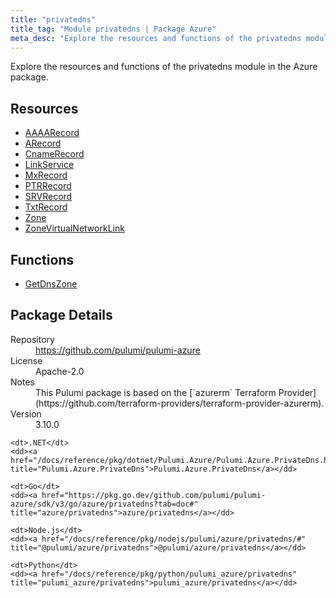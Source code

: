 ```yaml
---
title: "privatedns"
title_tag: "Module privatedns | Package Azure"
meta_desc: "Explore the resources and functions of the privatedns module in the Azure package."
---
```


<!-- WARNING: this file was generated by Pulumi Docs Generator. -->
<!-- Do not edit by hand unless you're certain you know what you are doing! -->

Explore the resources and functions of the privatedns module in the Azure package.

<h2 id="resources">Resources</h2>
<ul class="api">
    <li><a href="aaaarecord" title="AAAARecord"><span class="symbol resource"></span>AAAARecord</a></li>
    <li><a href="arecord" title="ARecord"><span class="symbol resource"></span>ARecord</a></li>
    <li><a href="cnamerecord" title="CnameRecord"><span class="symbol resource"></span>CnameRecord</a></li>
    <li><a href="linkservice" title="LinkService"><span class="symbol resource"></span>LinkService</a></li>
    <li><a href="mxrecord" title="MxRecord"><span class="symbol resource"></span>MxRecord</a></li>
    <li><a href="ptrrecord" title="PTRRecord"><span class="symbol resource"></span>PTRRecord</a></li>
    <li><a href="srvrecord" title="SRVRecord"><span class="symbol resource"></span>SRVRecord</a></li>
    <li><a href="txtrecord" title="TxtRecord"><span class="symbol resource"></span>TxtRecord</a></li>
    <li><a href="zone" title="Zone"><span class="symbol resource"></span>Zone</a></li>
    <li><a href="zonevirtualnetworklink" title="ZoneVirtualNetworkLink"><span class="symbol resource"></span>ZoneVirtualNetworkLink</a></li>
</ul>

<h2 id="functions">Functions</h2>
<ul class="api">
    <li><a href="getdnszone" title="GetDnsZone"><span class="symbol function"></span>GetDnsZone</a></li>
</ul>

<h2 id="package-details">Package Details</h2>
<dl class="package-details">
	<dt>Repository</dt>
	<dd><a href="https://github.com/pulumi/pulumi-azure">https://github.com/pulumi/pulumi-azure</a></dd>
	<dt>License</dt>
	<dd>Apache-2.0</dd>
	<dt>Notes</dt>
	<dd>This Pulumi package is based on the [`azurerm` Terraform Provider](https://github.com/terraform-providers/terraform-provider-azurerm).</dd>
	<dt>Version</dt>
	<dd>3.10.0</dd>
</dl>



<dl class="tabular">

    <dt>.NET</dt>
    <dd><a href="/docs/reference/pkg/dotnet/Pulumi.Azure/Pulumi.Azure.PrivateDns.html" title="Pulumi.Azure.PrivateDns">Pulumi.Azure.PrivateDns</a></dd>

    <dt>Go</dt>
    <dd><a href="https://pkg.go.dev/github.com/pulumi/pulumi-azure/sdk/v3/go/azure/privatedns?tab=doc#" title="azure/privatedns">azure/privatedns</a></dd>

    <dt>Node.js</dt>
    <dd><a href="/docs/reference/pkg/nodejs/pulumi/azure/privatedns/#" title="@pulumi/azure/privatedns">@pulumi/azure/privatedns</a></dd>

    <dt>Python</dt>
    <dd><a href="/docs/reference/pkg/python/pulumi_azure/privatedns" title="pulumi_azure/privatedns">pulumi_azure/privatedns</a></dd>

</dl>

